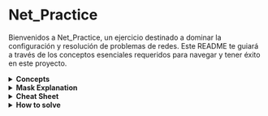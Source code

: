 # Net_Practice

Bienvenidos a Net_Practice, un ejercicio destinado a dominar la configuración y resolución de problemas de redes. Este README te guiará a través de los conceptos esenciales requeridos para navegar y tener éxito en este proyecto.

<details>
<summary><strong>Concepts</strong></summary>
  
### 1. TCP/IP
**IP (Internet Protocol Adresses):** Una cadena única de números separados por puntos (IPv4) o dos puntos (IPv6) que identifica un dispositivo en una red. Una dirección IP consta de dos partes principales: el **Network Id** y el **Host Id**, diferenciados por una **Subnet Mask** o máscara de subred. Por ejemplo, en la dirección IP `192.168.1.1/24`, el Network Id es `192.168.1` y el Host Id  es `1` .

#### Subcomponentes:
- **Subnet Mask:** Una combinación de bits que enmascara la dirección IP y divide los componentes de red y host.
- **Network Id:**  La parte de la dirección IP que identifica la red específica.
- **Host Id:** La parte de la dirección IP que identifica el dispositivo específico en la red.

### 2. IPv4 vs IPv6

La transición de IPv4 a IPv6 ha introducido cambios significativos en la tecnología del protocolo de internet. A continuación se muestra una tabla comparativa que destaca las diferencias clave entre estas dos versiones:

| Característica         | IPv4                                       | IPv6                                                  |
|------------------------|--------------------------------------------|-------------------------------------------------------|
| **Año de Despliegue**  | 1981                                       | 1998                                                  |
| **Capacidad de Bits**  | 32 bits                                    | 128 bits                                              |
| **Número de Direcciones**| ~4.3 mil millones                         | ~340 undecillones (3.4 × 10^38)                        |
| **Notación de Direcciones**   | Decimal separado por puntos (ej. 192.108.42.64)       | Hexadecimal separado por dos puntos (ej. 2002:0de6:0001:0042:0100:8c2e:0370:7234) |
| **Configuración**      | Configuración manual o DHCP                | Soporta auto-configuración y más opciones automáticas |
| **Uso de Direcciones** | Reutilización de direcciones por limitación de espacio | Cada dispositivo puede tener su propia dirección única |

### 3. Dispositivos

- **Switch:** Conecta dispositivos dentro del mismo segmento de red, reduciendo colisiones de tráfico de datos y gestionando efectivamente el flujo de datos a través de direcciones MAC (Control Media Access).
- **Router:** Enlaza múltiples redes o subredes, ya sean LAN (Red de Área Local) o WAN (Wide Area Network). Asegura la ruta óptima del tráfico, asigna IPs locales y realiza la traducción de direcciones mediante NAT (Network Address Translation). Componentes clave en su tabla de enrutamiento incluyen:
  - **Next Hop:** Indica la dirección IP del próximo router donde se enviarán los paquetes de datos.
  - **Destination:** Especifica la red de destino para los paquetes de datos.

- **Módem:** Un dispositivo que modula y demodula señales digitales y analógicas, permitiendo la conexión de una red a internet al traducir datos entre estos dos tipos de señales.

### 4. Subnetting

Subnetting implica dividir una red IP física en múltiples subredes lógicas. Cada subred opera independientemente en el nivel de envío y recepción de paquetes, aunque todas pertenecen a la misma red física y dominio.

### 5. Dirección Loopback

Un rango de dirección IP especial (127.0.0.0 a 127.255.255.255) reservado para comunicaciones internas dentro de un dispositivo. Esto permite que un dispositivo envíe y reciba paquetes hacia y desde sí mismo, lo cual es crucial para pruebas y gestión de redes.
  
</details>

<details>
<summary><strong>Mask Explanation</strong></summary>

### Introducción a la Máscara de Subred

**Contexto Inicial:**
Suponemos que la ID de red (Network ID) abarca los tres primeros octetos y solo interactuamos con el último octeto que va desde `192.168.1.0` hasta `192.168.1.255`.

**Detalles del Último Octeto:**
Este último octeto consta de 8 bits, cada uno de los cuales puede ser `0` o `1`. Si todos los bits están activados (`11111111`), el resultado es `2^8 = 256`.

**División de la IP:**
La dirección IP puede dividirse en **Network ID** y **Host ID** usando la máscara de subred. Asignando una máscara en notación CIDR `/24`, estaríamos designando los tres primeros octetos (24 bits) para la **Network ID** y solo el último octeto para el host, cubriendo así un rango de `192.168.1.0` a `192.168.1.255` con 256 IPs posibles.

### Subdivisión de la Red

**Aplicación de la Máscara /25:**
Podemos subdividir esta red en dos redes de igual tamaño usando una máscara `/25`, lo que deja libres solo los 7 últimos bits para el host. Esto convierte la red original en dos redes:

- **Primera Red:** `192.168.1.0/25` que alberga 128 IPs desde `192.168.1.0` hasta `192.168.1.128`.
- **Segunda Red:** `192.168.1.128/25` que alberga 128 IPs desde `192.168.1.128` hasta `192.168.1.255`.

**Notación de la Subnet Mask:**
Alternativamente, en lugar de usar la notación CIDR, podemos emplear la subnet mask directa `/25`, que corresponde a `255.255.255.128`. Esta máscara en binario es `11111111.11111111.11111111.10000000`, donde el primer bit `2^7 = 128` indica que cada segmento de red con esta máscara abarca 128 IPs posibles.

![Imagen de Subnetting](images/mask.png)

**Nota Adicional:**
Dado que el proceso puede parecer complejo, se incluye un cheat sheet que facilita la conversión de CIDR a Subnet Mask en 60 segundos.

</details>

<details>
<summary><strong>Cheat Sheet</strong></summary>

### Cheat Sheet

La forma de interpretar esta **Tabla de Conversión** es la siguiente, cuando queremos descubrir a que red pertenece una ip, por ejemplo `255.255.255.192/26`, observamos que tiene una máscara `CDIR` `/26`, equivalente a `Subnet Mask` `192`, lo que nos indica que estamos dividiendo el 4º octeto en **Group Sizes** de 64 ips.

De esta forma deducimos que son 4 subredes: `256 / 64` = `4`.
Con esta tabla y una serie de **steps** que te explicaré en la siguiente sección: **How to solve** podrás resolver cualquiér problema de subnetting en menos de 60 segundos, pero primero te explicaré como crear esta tabla desde cero.

| Tamaño de Grupo | 128 | 64 | 32 | 16 | 8 | 4 | 2 | 1 |
|-----------------|-----|----|----|----|---|---|---|---|
| Máscara de Subred | 128 | 192| 224| 240| 248| 252| 254| 255 |
| CIDR             | /25 | /26| /27| /28| /29| /30| /31| /32 |

**Pasos para Crear la Tabla:**
1. **Primera fila:** Representa las potencias de 2, desde `2^7` hasta `2^0`.
2. **Segunda fila:** Se obtiene restando a 256 (número total de IPs en un octeto), el tamaño de grupo correspondiente.
3. **Cálculo CIDR:** Comenzando desde la izquierda, con `/25` tomando el primer bit del cuarto octeto hasta cubrir todos los bits posibles en cuatro octetos.

si necesitas dividir el tercer octeto, unicamente tienes que añadir una fila más, empezando por le `/24`de derecha a izquierda. 

</details>

<details>
<summary><strong>How to solve</strong></summary>


# How to solve

Primero abordemos una serie de conceptos :
  # Concepts:

   - **Network id**: La parte de la dirección IP que identifica la red específica.
   - **First id**: Primera ip util, la obtenemos sumando uno a la **Network id**
   - **Last id**:  última ip util, la obtenemos restando uno a la **Broadcast id**
   - **Broadcast id**: Dirección de red utilizada para transmitir a todos los dispositivos conectados a una red de comunicaciones de acceso múltiple.


Ahora que sabes crear tu propio **Cheat Sheet**, y conoces los conceptos necesarios, no hay escusas, podrás resolver cualquier problema de **Subnetting** en menos de 60 segundos siguiendo estos pasos:

### **Steeps**.

Supongamos que queremos averiguar a que red pertenece la siguiente **IP: 10.2.2.199/26**

#### **Paso 1: Analizar la Máscara de Subred**

- **Máscara de Subred:** `/26` que corresponde a `255.255.255.192`. Esto se deriva del patrón binario `11000000`, que indica:
  - `2^7 = 128`
  - `2^6 = 64`
  - Suma de bits: `128 + 64 = 192`
- Con esta configuración, disponemos de 6 bits para el host, dividiendo la red en 4 subredes que cubren 64 IPs cada una.

#### **Paso 2: Identificar las Subredes y Posicionar la IP Dada**

- **Subredes Disponibles:**
  1. `10.2.2.0` a `10.2.2.63`
  2. `10.2.2.64` a `10.2.2.127`
  3. `10.2.2.128` a `10.2.2.191`
  4. `10.2.2.192` a `10.2.2.255` (la subred de interés)

- **Detalles de la Subred de Interés:**
  - **Network ID:** `10.2.2.192`
  - **First ID:** `10.2.2.193`
  - **Last ID:** `10.2.2.253`
  - **Broadcast ID:** `10.2.2.254`
  - **Next ID:** `10.2.2.255`

- **Posición de la IP `10.2.2.199/26`:** 
  - Se encuentra dentro de la cuarta subred (`10.2.2.192` a `10.2.2.254`).
  - **Disponibilidad de Direcciones:** `64 - 2 = 62` direcciones, desde la `First ID` hasta la `Last ID`.


 Si se utilizara un CIDR `/29`, el proceso implicaría contar de 8 en 8 desde `10.2.2.0` hasta `10.2.2.192`, lo que puede resultar en un proceso realmente lento y aburrido por eso voy a presentarte en el siguinte apartado unos **Speed Tricks**.

 # Speed Tricks:

Para simplificar el proceso a la hora de buscar a qué subred pertenece una ip, especialmente cuando el GROUP SIZE es pequeño, puedes utilizar estos trucos:

**1. Multiplicar el GROUP SIZE por 10:**
   - Ejemplo: 8 * 10 = 80; Resultados: .8, .80, .160

**2. Multiplicar el GROUP SIZE por 2:**
   - Resultados: .8 -> .80 -> .160 (multiplicar .80 por 2)

**3. Todos los grupos pasan por 128**, así que podemos partir de este número para iniciar la búsqueda.

**4. Todos los grupos pasan por la subnet mask de su izquierda en la cheat sheet**, por lo tanto, es un buen momento para hacer uso de esta, y en caso de pasarnos, empezar por una ip superior y restar el GROUP SIZE hasta encontrar el segmento al que pertenece nuestra ip objetivo.


